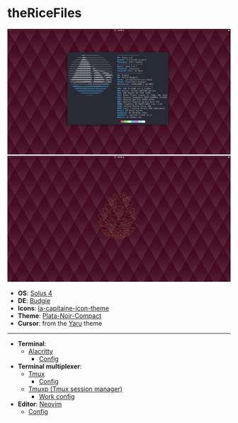 # theRiceFiles

![alt tag](./screenshots/home_busy.png)
![alt tag](./screenshots/home.png)

+ **OS**: [Solus 4](https://getsol.us/home/)
+ **DE**: [Budgie](https://github.com/solus-project/budgie-desktop)
+ **Icons**: [la-capitaine-icon-theme](https://github.com/keeferrourke/la-capitaine-icon-theme)
+ **Theme**: [Plata-Noir-Compact](https://gitlab.com/tista500/plata-theme)
+ **Cursor**: from the [Yaru](https://github.com/ubuntu/yaru) theme
___
+ **Terminal**:
    + [Alacritty](https://github.com/jwilm/alacritty)
        + [Config](https://github.com/JagdCake/dotfiles.rice/blob/master/terminal/alacritty/alacritty.yml)
+ **Terminal multiplexer**:
    + [Tmux](https://github.com/tmux/tmux)
        + [Config](https://github.com/JagdCake/dotfiles.rice/blob/master/terminal/tmux/.tmux.conf)
    + [Tmuxp (Tmux session manager)](https://tmuxp.git-pull.com/en/latest/)
        + [Work config](https://github.com/JagdCake/dotfiles.rice/blob/master/terminal/tmux_session_manager/.tmuxp/work.yaml)
+ **Editor**: [Neovim](https://neovim.io/)
    + [Config](https://github.com/JagdCake/dotfiles.rice/blob/master/neovim_config/init.vim)
